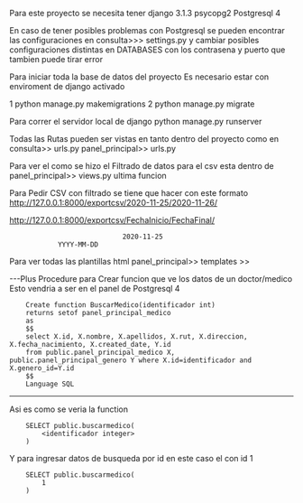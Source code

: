 Para este proyecto se necesita tener
django 3.1.3
psycopg2
Postgresql 4

En caso de tener posibles problemas con Postgresql se pueden encontrar las configuraciones en 
consulta>>> settings.py
y cambiar posibles configuraciones distintas en DATABASES con los contrasena y puerto que tambien puede tirar error 


Para iniciar toda la base de datos del proyecto
Es necesario estar con enviroment de django activado 

1 python manage.py makemigrations
2 python manage.py migrate

Para correr el servidor local de django
python manage.py runserver

Todas las Rutas pueden ser vistas en tanto dentro del proyecto como en 
consulta>> urls.py
panel_principal>> urls.py

Para ver el como se hizo el Filtrado de datos para el csv esta dentro de 
panel_principal>> views.py
ultima funcion

Para Pedir CSV con filtrado se tiene que hacer con este formato
http://127.0.0.1:8000/exportcsv/2020-11-25/2020-11-26/

http://127.0.0.1:8000/exportcsv/FechaInicio/FechaFinal/

                                2020-11-25
				YYYY-MM-DD

Para ver todas las plantillas html
panel_principal>> templates >>


---Plus 
Procedure para Crear funcion que ve los datos de un doctor/medico
Esto vendria a ser en el panel de Postgresql 4


		Create function BuscarMedico(identificador int)
		returns setof panel_principal_medico
		as
		$$
		select X.id, X.nombre, X.apellidos, X.rut, X.direccion, X.fecha_nacimiento, X.created_date, Y.id
		from public.panel_principal_medico X, public.panel_principal_genero Y where X.id=identificador and X.genero_id=Y.id
		$$
		Language SQL

------
Asi es como se veria la function

		SELECT public.buscarmedico(
			<identificador integer>
		)

Y para ingresar datos de busqueda por id en este caso el con id 1

		SELECT public.buscarmedico(
			1
		)

